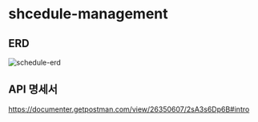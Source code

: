 # shcedule-management


## ERD

![schedule-erd](https://github.com/user-attachments/assets/46875cd1-0edb-4b91-ba10-76d4f127eba4)


## API 명세서
https://documenter.getpostman.com/view/26350607/2sA3s6Dp6B#intro
